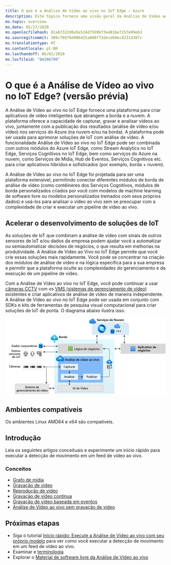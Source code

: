 ```yaml
---
title: O que é a Análise de Vídeo ao vivo no IoT Edge – Azure
description: Este tópico fornece uma visão geral da Análise de Vídeo ao vivo no IoT Edge. A plataforma oferece a capacidade que você pode usar para aprimorar suas soluções de IoT. Por exemplo, capture, grave, analise o vídeo ao vivo e publique os resultados (a análise de vídeo e/ou o vídeo) nos serviços do Azure.
ms.topic: overview
ms.date: 05/27/2020
ms.openlocfilehash: 81a67322d0a5e524d75b9bf3e481be7157e09e63
ms.sourcegitcommit: 309cf6876d906425a0d6f72deceb9ecd231d387c
ms.translationtype: HT
ms.contentlocale: pt-BR
ms.lasthandoff: 06/01/2020
ms.locfileid: "84266790"
---
```

# <a name="what-is-live-video-analytics-on-iot-edge-preview"></a>O que é a Análise de Vídeo ao vivo no IoT Edge? (versão prévia)

A Análise de Vídeo ao vivo no IoT Edge fornece uma plataforma para criar aplicativos de vídeo inteligentes que abrangem a borda e a nuvem. A plataforma oferece a capacidade de capturar, gravar e analisar vídeos ao vivo, juntamente com a publicação dos resultados (análise de vídeo e/ou vídeo) nos serviços do Azure (na nuvem e/ou na borda). A plataforma pode ser usada para aprimorar soluções de IoT com análise de vídeo. A funcionalidade Análise de Vídeo ao vivo no IoT Edge pode ser combinada com outros módulos do Azure IoT Edge, como Stream Analytics no IoT Edge, Serviços Cognitivos no IoT Edge, bem como serviços do Azure na nuvem, como Serviços de Mídia, Hub de Eventos, Serviços Cognitivos etc. para criar aplicativos híbridos e sofisticados (por exemplo, borda + nuvem).

A Análise de Vídeo ao vivo no IoT Edge foi projetada para ser uma plataforma extensível, permitindo conectar diferentes módulos de borda de análise de vídeo (como contêineres dos Serviços Cognitivos, módulos de borda personalizados criados por você com modelos de machine learning de software livre ou modelos personalizados treinados com seus próprios dados) e usá-los para analisar o vídeo ao vivo sem se preocupar com a complexidade de criar e executar um pipeline de vídeo ao vivo.

## <a name="accelerate-iot-solutions-development"></a>Acelerar o desenvolvimento de soluções de IoT 

As soluções de IoT que combinam a análise de vídeo com sinais de outros sensores de IoT e/ou dados da empresa podem ajudar você a automatizar ou semiautomatizar decisões de negócios, o que resulta em melhorias na produtividade. A Análise de Vídeo ao Vivo no IoT Edge permite que você crie essas soluções mais rapidamente. Você pode se concentrar na criação dos módulos de análise de vídeo e na lógica específica para a sua empresa e permitir que a plataforma oculte as complexidades do gerenciamento e da execução de um pipeline de vídeo.

Com a Análise de Vídeo ao vivo no IoT Edge, você pode continuar a usar [câmeras CCTV](https://en.wikipedia.org/wiki/Closed-circuit_television_camera) com os [VMS (sistemas de gerenciamento de vídeo)](https://en.wikipedia.org/wiki/Video_management_system) existentes e criar aplicativos de análise de vídeo de maneira independente. A Análise de Vídeo ao vivo no IoT Edge pode ser usada em conjunto com SDKs e kits de ferramentas de pesquisa visual computacional para criar soluções de IoT de ponta. O diagrama abaixo ilustra isso.

![Desenvolva soluções de IoT com a Análise de Vídeo ao vivo no IoT Edge](./media/overview/product-diagram.svg)

## <a name="supported-environments"></a>Ambientes compatíveis

Os ambientes Linux AMD64 e x64 são compatíveis.

## <a name="get-started"></a>Introdução

Leia os seguintes artigos conceituais e experimente um início rápido para executar a detecção de movimento em um feed de vídeo ao vivo.

### <a name="concepts"></a>Conceitos

* [Grafo de mídia](media-graph-concept.md)
* [Gravação de vídeo](video-recording-concept.md)
* [Reprodução de vídeo](video-playback-concept.md)
* [Gravação de vídeo contínua](continuous-video-recording-concept.md)
* [Gravação de vídeo baseada em eventos](event-based-video-recording-concept.md)
* [Análise de Vídeo ao vivo sem gravação de vídeo](analyze-live-video-concept.md)

## <a name="next-steps"></a>Próximas etapas

* Siga o tutorial [Início rápido: Execute a Análise de Vídeo ao vivo com seu próprio modelo](use-your-model-quickstart.md) para ver como você executar a detecção de movimento em um feed de vídeo ao vivo.
* Examinar e [terminologia](terminology.md)
* Explorar o [Material de software livre da Análise de Vídeo ao vivo](https://github.com/Azure/live-video-analytics)

